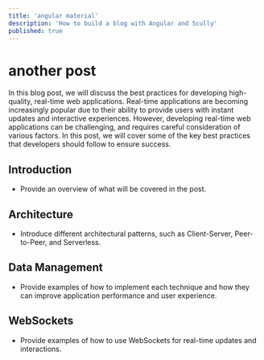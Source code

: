 ```yaml
---
title: 'angular material'
description: 'How to build a blog with Angular and Scully'
published: true
---
```


# another post

In this blog post, we will discuss the best practices for developing high-quality, real-time web applications. Real-time applications are becoming increasingly popular due to their ability to provide users with instant updates and interactive experiences. However, developing real-time web applications can be challenging, and requires careful consideration of various factors. In this post, we will cover some of the key best practices that developers should follow to ensure success.

Introduction
------------

-   Provide an overview of what will be covered in the post.

Architecture
------------

-   Introduce different architectural patterns, such as Client-Server, Peer-to-Peer, and Serverless.

Data Management
---------------

-   Provide examples of how to implement each technique and how they can improve application performance and user experience.

WebSockets
----------

-   Provide examples of how to use WebSockets for real-time updates and interactions.


